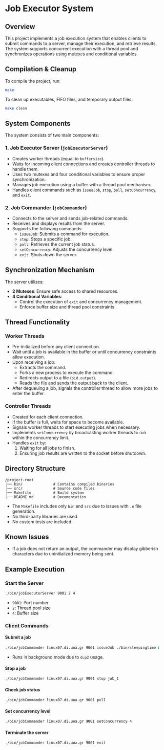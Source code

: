 # Job Executor System

## Overview
This project implements a job execution system that enables clients to submit commands to a server, manage their execution, and retrieve results. The system supports concurrent execution with a thread pool and synchronizes operations using mutexes and conditional variables.

## Compilation & Cleanup
To compile the project, run:
```bash
make
```
To clean up executables, FIFO files, and temporary output files:
```bash
make clean
```

## System Components
The system consists of two main components:

### **1. Job Executor Server (`jobExecutorServer`)**
- Creates worker threads (equal to `buffersize`).
- Waits for incoming client connections and creates controller threads to handle them.
- Uses two mutexes and four conditional variables to ensure proper synchronization.
- Manages job execution using a buffer with a thread pool mechanism.
- Handles client commands such as `issueJob`, `stop`, `poll`, `setConcurrency`, and `exit`.

### **2. Job Commander (`jobCommander`)**
- Connects to the server and sends job-related commands.
- Receives and displays results from the server.
- Supports the following commands:
  - `issueJob`: Submits a command for execution.
  - `stop`: Stops a specific job.
  - `poll`: Retrieves the current job status.
  - `setConcurrency`: Adjusts the concurrency level.
  - `exit`: Shuts down the server.

## Synchronization Mechanism
The server utilizes:
- **2 Mutexes**: Ensure safe access to shared resources.
- **4 Conditional Variables**:
  - Control the execution of `exit` and concurrency management.
  - Enforce buffer size and thread pool constraints.

## Thread Functionality
### **Worker Threads**
- Pre-initialized before any client connection.
- Wait until a job is available in the buffer or until concurrency constraints allow execution.
- Upon receiving a job:
  - Extracts the command.
  - Forks a new process to execute the command.
  - Redirects output to a file (`pid.output`).
  - Reads the file and sends the output back to the client.
- After dequeuing a job, signals the controller thread to allow more jobs to enter the buffer.

### **Controller Threads**
- Created for each client connection.
- If the buffer is full, waits for space to become available.
- Signals worker threads to start executing jobs when necessary.
- Implements `setConcurrency` by broadcasting worker threads to run within the concurrency limit.
- Handles `exit` by:
  1. Waiting for all jobs to finish.
  2. Ensuring job results are written to the socket before shutdown.

## Directory Structure
```
/project-root
│── bin/              # Contains compiled binaries
│── src/              # Source code files
│── Makefile          # Build system
│── README.md         # Documentation
```
- The `Makefile` includes only `bin` and `src` due to issues with `.o` file generation.
- No third-party libraries are used.
- No custom tests are included.

## Known Issues
- If a job does not return an output, the commander may display gibberish characters due to uninitialized memory being sent.

## Example Execution
### **Start the Server**
```bash
./bin/jobExecutorServer 9001 2 4
```
- `9001`: Port number
- `2`: Thread pool size
- `4`: Buffer size

### **Client Commands**
#### **Submit a job**
```bash
./bin/jobCommander linux07.di.uoa.gr 9001 issueJob ./bin/sleepingtime &
```
- Runs in background mode due to `dup2` usage.

#### **Stop a job**
```bash
./bin/jobCommander linux07.di.uoa.gr 9001 stop job_1
```

#### **Check job status**
```bash
./bin/jobCommander linux07.di.uoa.gr 9001 poll
```

#### **Set concurrency level**
```bash
./bin/jobCommander linux07.di.uoa.gr 9001 setConcurrency 4
```

#### **Terminate the server**
```bash
./bin/jobCommander linux07.di.uoa.gr 9001 exit
```

